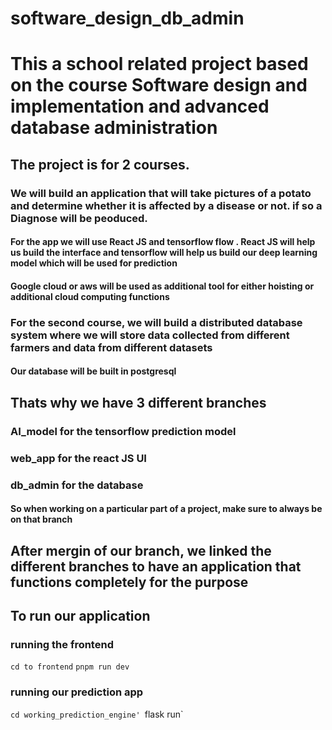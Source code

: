 # software_design_db_admin

# This a school related project based on the course Software design and implementation and advanced database administration

## The project is for 2 courses.

### We will build an application that will take pictures of a potato and determine whether it is affected by a disease or not. if so a Diagnose will be peoduced. 

#### For the app we will use React JS and tensorflow flow . React JS will help us build the interface and tensorflow will help us build our deep learning model which will be used for prediction
#### Google cloud or aws will be used as additional tool for either hoisting or additional cloud computing functions

### For the second course, we will build a distributed database system where we will store data collected from different farmers and data from different datasets

#### Our database will be built in postgresql

## Thats why we have 3 different branches
### AI_model for the tensorflow prediction model
### web_app for the react JS UI
### db_admin for the database

#### So when working on a particular part of a project, make sure to always be on that branch

## After mergin of our branch, we linked the different branches to have an application that functions completely for the purpose

## To run our application 
### running the frontend
`cd to frontend`
`pnpm run dev`

### running our prediction app
`cd working_prediction_engine'
`flask run`
